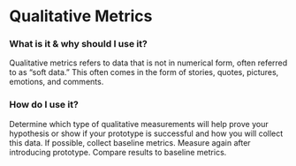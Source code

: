# Qualitative Metrics

### What is it & why should I use it?&#x20;

Qualitative metrics refers to data that is not in numerical form, often referred to as “soft data.” This often comes in the form of stories, quotes, pictures, emotions, and comments.

### How do I use it?&#x20;

Determine which type of qualitative measurements will help prove your hypothesis or show if your prototype is successful and how you will collect this data. If possible, collect baseline metrics. Measure again after introducing prototype. Compare results to baseline metrics.
